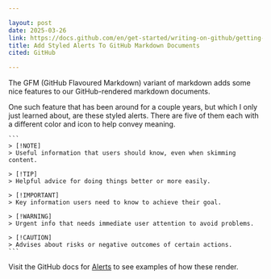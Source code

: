 ```yaml
---

layout: post
date: 2025-03-26
link: https://docs.github.com/en/get-started/writing-on-github/getting-started-with-writing-and-formatting-on-github/basic-writing-and-formatting-syntax
title: Add Styled Alerts To GitHub Markdown Documents
cited: GitHub

---
```


The GFM (GitHub Flavoured Markdown) variant of markdown adds some nice features to our GitHub-rendered markdown documents.

One such feature that has been around for a couple years, but which I only just learned about, are these styled alerts. There are five of them each with a different color and icon to help convey meaning.

    ```
    > [!NOTE]
    > Useful information that users should know, even when skimming content.

    > [!TIP]
    > Helpful advice for doing things better or more easily.

    > [!IMPORTANT]
    > Key information users need to know to achieve their goal.

    > [!WARNING]
    > Urgent info that needs immediate user attention to avoid problems.

    > [!CAUTION]
    > Advises about risks or negative outcomes of certain actions.
    ```


Visit the GitHub docs for [Alerts](https://docs.github.com/en/get-started/writing-on-github/getting-started-with-writing-and-formatting-on-github/basic-writing-and-formatting-syntax#alerts) to see examples of how these render.
